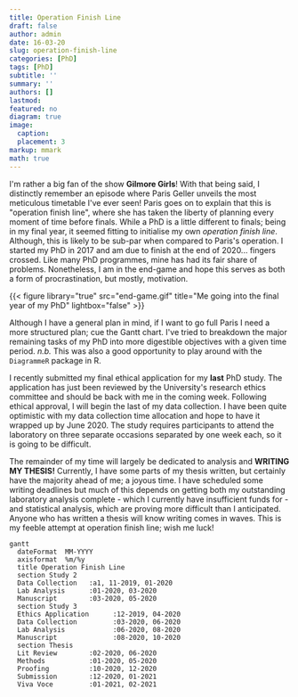 ```yaml
---
title: Operation Finish Line
draft: false
author: admin
date: 16-03-20
slug: operation-finish-line
categories: [PhD]
tags: [PhD]
subtitle: ''
summary: ''
authors: []
lastmod:
featured: no
diagram: true
image: 
  caption: 
  placement: 3
markup: mmark
math: true 
---
```



I'm rather a big fan of the show **Gilmore Girls**! With that being said, I distinctly remember an episode where Paris Geller unveils the most meticulous timetable I've ever seen! Paris goes on to explain that this is "operation finish line", where she has taken the liberty of planning every moment of time before finals. While a PhD is a little different to finals; being in my final year, it seemed fitting to initialise my own _operation finish line_. Although, this is likely to be sub-par when compared to Paris's operation. I started my PhD in 2017 and am due to finish at the end of 2020... fingers crossed. Like many PhD programmes, mine has had its fair share of problems. Nonetheless, I am in the end-game and hope this serves as both a form of procrastination, but mostly, motivation.

{{< figure library="true" src="end-game.gif" title="Me going into the final year of my PhD" lightbox="false" >}}

Although I have a general plan in mind, if I want to go full Paris I need a more structured plan; cue the Gantt chart. I've tried to breakdown the major remaining tasks of my PhD into more digestible objectives with a given time period. _n.b._ This was also a good opportunity to play around with the `DiagrammeR` package in R.

I recently submitted my final ethical application for my **last** PhD study. The application has just been reviewed by the University's research ethics committee and should be back with me in the coming week. Following ethical approval, I will begin the last of my data collection. I have been quite optimistic with my data collection time allocation and hope to have it wrapped up by June 2020. The study requires participants to attend the laboratory on three separate occasions separated by one week each, so it is going to be difficult.

The remainder of my time will largely be dedicated to analysis and **WRITING MY THESIS!** Currently, I have some parts of my thesis written, but certainly have the majority ahead of me; a joyous time. I have scheduled some writing deadlines but much of this depends on getting both my outstanding laboratory analysis complete - which I currently have insufficient funds for - and statistical analysis, which are proving more difficult than I anticipated. Anyone who has written a thesis will know writing comes in waves. This is my feeble attempt at operation finish line; wish me luck!

```mermaid
gantt
  dateFormat  MM-YYYY
  axisformat  %m/%y
  title Operation Finish Line
  section Study 2
  Data Collection   :a1, 11-2019, 01-2020
  Lab Analysis      :01-2020, 03-2020
  Manuscript        :03-2020, 05-2020
  section Study 3
  Ethics Application      :12-2019, 04-2020
  Data Collection         :03-2020, 06-2020
  Lab Analysis            :06-2020, 08-2020
  Manuscript              :08-2020, 10-2020
  section Thesis
  Lit Review        :02-2020, 06-2020
  Methods           :01-2020, 05-2020
  Proofing          :10-2020, 12-2020
  Submission        :12-2020, 01-2021
  Viva Voce         :01-2021, 02-2021
```
